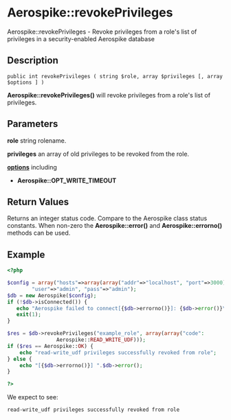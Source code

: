 
# Aerospike::revokePrivileges

Aerospike::revokePrivileges - Revoke privileges from a role's list of privileges in a security-enabled Aerospike database

## Description

```
public int revokePrivileges ( string $role, array $privileges [, array $options ] )
```

**Aerospike::revokePrivileges()** will revoke privileges from a role's list of privileges.

## Parameters

**role** string rolename.

**privileges** an array of old privileges to be revoked from the role.

**[options](aerospike.md)** including
- **Aerospike::OPT_WRITE_TIMEOUT**

## Return Values

Returns an integer status code.  Compare to the Aerospike class status
constants.  When non-zero the **Aerospike::error()** and
**Aerospike::errorno()** methods can be used.

## Example

```php
<?php

$config = array("hosts"=>array(array("addr"=>"localhost", "port"=>3000)),
        "user"=>"admin", "pass"=>"admin");
$db = new Aerospike($config);
if (!$db->isConnected()) {
   echo "Aerospike failed to connect[{$db->errorno()}]: {$db->error()}\n";
   exit(1);
}

$res = $db->revokePrivileges("example_role", array(array("code":
                Aerospike::READ_WRITE_UDF)));
if ($res == Aerospike::OK) {
    echo "read-write_udf privileges successfully revoked from role";
} else {
    echo "[{$db->errorno()}] ".$db->error();
}

?>
```

We expect to see:

```
read-write_udf privileges successfully revoked from role
```


